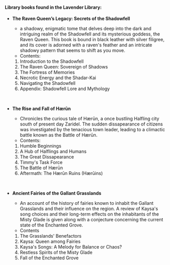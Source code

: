 #### Library books found in the Lavender Library: 

- **The Raven Queen’s Legacy: Secrets of the Shadowfell** 
  - a shadowy, enigmatic tome that delves deep into the dark and intriguing realm of the Shadowfell and its mysterious goddess, the Raven Queen. This book is bound in black leather with silver filigree, and its cover is adorned with a raven's feather and an intricate shadowy pattern that seems to shift as you move.
  - Contents:
  1. Introduction to the Shadowfell
  2. The Raven Queen: Sovereign of Shadows
  3. The Fortress of Memories
  4. Necrotic Energy and the Shadar-Kai
  5. Navigating the Shadowfell
  6. Appendix: Shadowfell Lore and Mythology
   &nbsp;

   &nbsp;
   
- **The Rise and Fall of Hærūn**
  - Chronicles the curious tale of Hærūn, a once bustling Halfling city south of present day Zaridel. The sudden dissapearance of citizens was investigated by the tenacious town leader, leading to a climactic battle known as the Battle of Hærūn.
  - Contents:
  1. Humble Beginnings
  2. A Hub of Halflings and Humans
  3. The Great Dissapearance
  4. Timmy's Task Force
  5. The Battle of Hærūn
  6. Aftermath: The Hærūn Ruins (Hærūins)
   &nbsp;

   &nbsp;
  
- **Ancient Fairies of the Gallant Grasslands** 
    - An account of the history of fairies known to inhabit the Gallant Grasslands and their influence on the region. A review of Kaysa's song choices and their long-term effects on the inhabitants of the Misty Glade is given along with a conjecture concerning the current state of the Enchanted Grove. 
    - Contents
    1. The Grasslands' Benefactors
    2. Kaysa: Queen among Fairies
    3. Kaysa's Songs: A Melody for Balance or Chaos?
    4. Restless Spirits of the Misty Glade
    5. Fall of the Enchanted Grove
